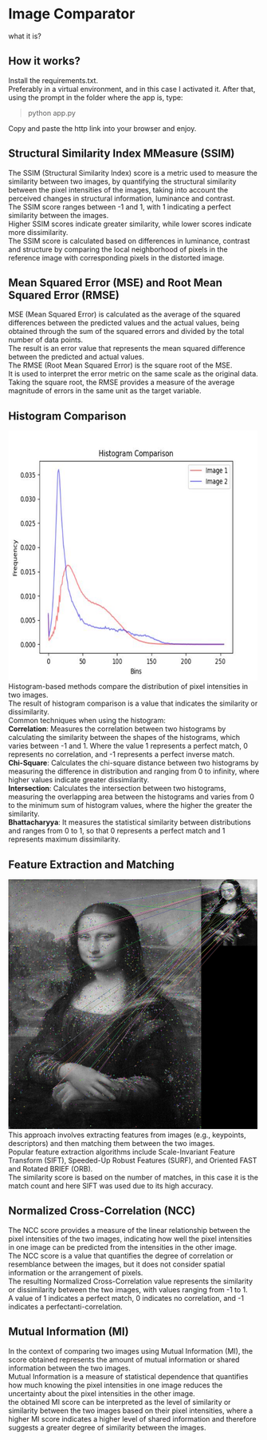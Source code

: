# Image Comparator

what it is?

## **How it works?**
Install the requirements.txt.</br>
Preferably in a virtual environment, and in this case I activated it.
After that, using the prompt in the folder where the app is, type:
> python app.py

Copy and paste the http link into your browser and enjoy.


## **Structural Similarity Index MMeasure (SSIM)**
The SSIM (Structural Similarity Index) score is a metric used to measure the similarity between two images, by quantifying the structural similarity between the pixel intensities of the images, taking into account the perceived changes in structural information, luminance and contrast.</br>
The SSIM score ranges between -1 and 1, with 1 indicating a perfect similarity between the images.</br> 
Higher SSIM scores indicate greater similarity, while lower scores indicate more dissimilarity.</br>
The SSIM score is calculated based on differences in luminance, contrast and structure by comparing the local neighborhood of pixels in the reference image with corresponding pixels in the distorted image.



## **Mean Squared Error (MSE) and Root Mean Squared Error (RMSE)**
MSE (Mean Squared Error) is calculated as the average of the squared differences between the predicted values and the actual values, being obtained through the sum of the squared errors and divided by the total number of data points. </br>
The result is an error value that represents the mean squared difference between the predicted and actual values.</br>
The RMSE (Root Mean Squared Error) is the square root of the MSE.</br>
It is used to interpret the error metric on the same scale as the original data. </br>
Taking the square root, the RMSE provides a measure of the average magnitude of errors in the same unit as the target variable.


## **Histogram Comparison**
<img src="./static/images/histogram_comparison.jpg" alt="Histogram Comparison" style="height: 500px; width:500px;
"/></br>
Histogram-based methods compare the distribution of pixel intensities in two images.</br>
The result of histogram comparison is a value that indicates the similarity or dissimilarity.</br>
Common techniques when using the histogram:</br>
**Correlation**: Measures the correlation between two histograms by calculating the similarity between the shapes of the 
histograms, which varies between -1 and 1.
Where the value 1 represents a perfect match, 0 represents no correlation, and -1 represents a perfect inverse match.</br>
**Chi-Square**: Calculates the chi-square distance between two histograms by measuring the difference in distribution 
and ranging from 0 to infinity, where higher values indicate greater dissimilarity.</br>
**Intersection**: Calculates the intersection between two histograms, measuring the overlapping area between the 
histograms and varies from 0 to the minimum sum of histogram values, where the higher the greater the similarity.</br>
**Bhattacharyya**: It measures the statistical similarity between distributions and ranges from 0 to 1, so that 0 
represents a perfect match and 1 represents maximum dissimilarity.


## **Feature Extraction and Matching**
<img src="/static/images/feature_em_matched_image.jpg" alt="Feature Extraction and Matching" style="height: 500px; 
width:500px;"/>
</br>
This approach involves extracting features from images (e.g., keypoints, descriptors) and then matching them between 
the two images.</br>
Popular feature extraction algorithms include Scale-Invariant Feature Transform (SIFT), Speeded-Up Robust Features 
(SURF), and Oriented FAST and Rotated BRIEF (ORB).</br>
The similarity score is based on the number of matches, in this case it is the match count and here SIFT was used 
due to its high accuracy.


## **Normalized Cross-Correlation (NCC)**
The NCC score provides a measure of the linear relationship between the pixel intensities of the two images, 
indicating how well the pixel intensities in one image can be predicted from the intensities in the other image.</br>
The NCC score is a value that quantifies the degree of correlation or resemblance between the images, but  it does 
not consider spatial information or the arrangement of pixels.</br>
The resulting Normalized Cross-Correlation value represents the similarity or dissimilarity between the two images, 
with values ranging from -1 to 1.</br>
A value of 1 indicates a perfect match, 0 indicates no correlation, and -1 indicates a perfectanti-correlation.


## **Mutual Information (MI)**
In the context of comparing two images using Mutual Information (MI), the score obtained represents the amount of 
mutual information or shared information between the two images.</br>
Mutual Information is a measure of statistical dependence that quantifies how much knowing the pixel intensities in 
one image reduces the uncertainty about the pixel intensities in the other image.</br>
the obtained MI score can be interpreted as the level of similarity or similarity between the two images based on 
their pixel intensities, where a higher MI score indicates a higher level of shared information and therefore 
suggests a greater degree of similarity between the images.
